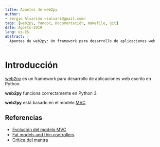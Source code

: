 ```yaml
---
title: Apuntes de web2py
author:
- Sergio Alvariño <salvari@gmail.com>
tags: [web2py, Pandoc, Documentación, makefile, git]
date: Agosto-2019
lang: es-ES
abstract: |
  Apuntes de web2py: Un framework para desarrollo de aplicaciones web
---
```


# Introducción

[web2py](http://www.web2py.com/) es un framework para desarrollo de
aplicaciones web escrito en Python.

__web2py__ funciona correctamente en Python 3.

__web2py__ está basado en el modelo [MVC](https://es.wikipedia.org/wiki/Modelo%E2%80%93vista%E2%80%93controlador)

## Referencias

* [Evolución del modelo MVC](https://martinfowler.com/eaaDev/uiArchs.html)
* [Fat models and thin controllers](https://nomadphp.com/blog/60/working-with-the-thin-controller-and-fat-model-concept-in-laravel)
* [Crítica del mantra](https://nomadphp.com/blog/60/working-with-the-thin-controller-and-fat-model-concept-in-laravel)
